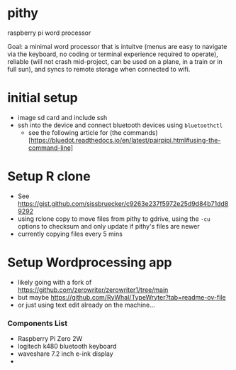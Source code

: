 # pithy
raspberry pi word processor  

Goal: a minimal word processor that is intuitve (menus are easy to navigate via the keyboard, no coding or terminal experience required to operate), reliable (will not crash mid-project, can be used on a plane, in a train or in full sun), and syncs to remote storage when connected to wifi. 


# initial setup
- image sd card and include ssh
- ssh into the device and connect bluetooth devices using `bluetoothctl`
  - see the following article for (the commands)[https://bluedot.readthedocs.io/en/latest/pairpipi.html#using-the-command-line]

# Setup R clone 
- See https://gist.github.com/sissbruecker/c9263e237f5972e25d9d84b71dd89292
 - using rclone copy to move files from pithy to gdrive, using the `-cu` options to checksum and only update if pithy's files are newer
 - currently copying files every 5 mins 

# Setup Wordprocessing app
- likely going with a fork of https://github.com/zerowriter/zerowriter1/tree/main
- but maybe https://github.com/RyWhal/TypeWryter?tab=readme-ov-file
- or just using text edit already on the machine... 

### Components List

- Raspberry Pi Zero 2W
- logitech k480 bluetooth keyboard
- waveshare 7.2 inch e-ink display
-  
